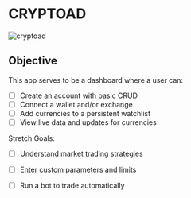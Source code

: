 # CRYPTOAD

![cryptoad]("/assets/toad.png")

## Objective

This app serves to be a dashboard where a user can:

- [ ] Create an account with basic CRUD
- [ ] Connect a wallet and/or exchange
- [ ] Add currencies to a persistent watchlist
- [ ] View live data and updates for currencies

Stretch Goals:

- [ ] Understand market trading strategies
- [ ] Enter custom parameters and limits
- [ ] Run a bot to trade automatically




